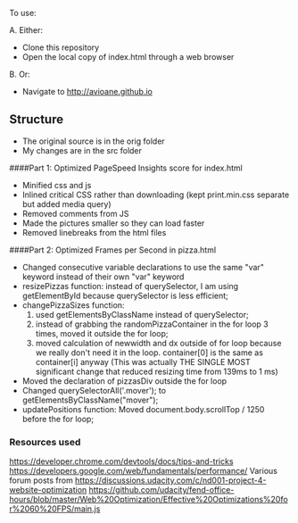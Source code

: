 To use:

A. Either:
- Clone this repository
- Open the local copy of index.html through a web browser

B. Or:
- Navigate to http://avioane.github.io

## Structure
- The original source is in the orig folder
- My changes are in the src folder

####Part 1: Optimized PageSpeed Insights score for index.html

- Minified css and js
- Inlined critical CSS rather than downloading (kept print.min.css separate but added media query)
- Removed comments from JS
- Made the pictures smaller so they can load faster
- Removed linebreaks from the html files

####Part 2: Optimized Frames per Second in pizza.html

- Changed consecutive variable declarations to use the same "var" keyword instead of their own "var" keyword
- resizePizzas function: instead of querySelector, I am using getElementById because querySelector is less efficient;
- changePizzaSizes function:
	1) used getElementsByClassName instead of querySelector;
	2) instead of grabbing the randomPizzaContainer in the for loop 3 times, moved it outside the for loop;
	3) moved calculation of newwidth and dx outside of for loop because we really don't need it in the loop. container[0] is the same as container[i] anyway (This was actually THE SINGLE MOST significant change that reduced resizing time from 139ms to 1 ms)
- Moved the declaration of pizzasDiv outside the for loop
- Changed querySelectorAll('.mover'); to getElementsByClassName("mover");
- updatePositions function: Moved document.body.scrollTop / 1250 before the for loop;

### Resources used
https://developer.chrome.com/devtools/docs/tips-and-tricks
https://developers.google.com/web/fundamentals/performance/
Various forum posts from https://discussions.udacity.com/c/nd001-project-4-website-optimization
https://github.com/udacity/fend-office-hours/blob/master/Web%20Optimization/Effective%20Optimizations%20for%2060%20FPS/main.js